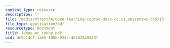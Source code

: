 ```yaml
---
content_type: resource
description: ''
file: /media/https%3A/open-learning-course-data-rc.s3.amazonaws.com/15-667-negotiation-and-conflict-management-spring-2001/dc9c14cf1a65106b924c4e3d26a9423f_ideas_mr_canny.pdf
file_type: application/pdf
resourcetype: Document
title: ideas_mr_canny.pdf
uid: dc9c14cf-1a65-106b-924c-4e3d26a9423f
---
```

